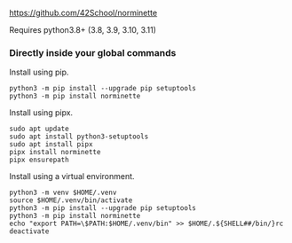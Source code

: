 https://github.com/42School/norminette

Requires python3.8+ (3.8, 3.9, 3.10, 3.11)

### Directly inside your global commands

Install using pip.

```shell
python3 -m pip install --upgrade pip setuptools
python3 -m pip install norminette
```

Install using pipx.

```shell
sudo apt update
sudo apt install python3-setuptools
sudo apt install pipx
pipx install norminette
pipx ensurepath
```

Install using a virtual environment.

```shell
python3 -m venv $HOME/.venv
source $HOME/.venv/bin/activate
python3 -m pip install --upgrade pip setuptools
python3 -m pip install norminette
echo "export PATH=\$PATH:$HOME/.venv/bin" >> $HOME/.${SHELL##/bin/}rc
deactivate
```